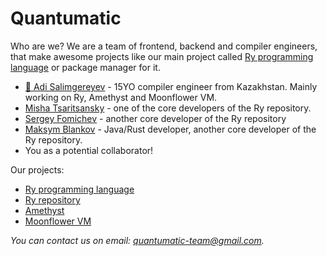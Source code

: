# Quantumatic

Who are we? We are a team of frontend, backend and compiler engineers, that make awesome projects like our main project called [Ry programming language](https://github.com/quantumatic/ry) or package manager for it.

* [👑 Adi Salimgereyev](https://github.com/abs0luty) - 15YO compiler engineer from Kazakhstan. Mainly working on Ry, Amethyst and Moonflower VM.
* [Misha Tsaritsansky](https://github.com/De-Santos) - one of the core developers of the Ry repository.
* [Sergey Fomichev](https://github.com/serfom256) - another core developer of the Ry repository
* [Maksym Blankov](https://github.com/1ulans1) - Java/Rust developer, another core developer of the Ry repository.
* You as a potential collaborator!

Our projects:
* [Ry programming language](https://github.com/quantumatic/ry)
* [Ry repository](https://github.com/quantumatic/ry-repository)
* [Amethyst](https://github.com/quantumatic/amethyst)
* [Moonflower VM](https://github.com/quantumatic/moonflower-vm)

_You can contact us on email: quantumatic-team@gmail.com._
